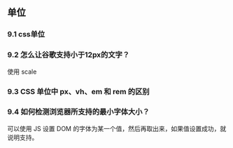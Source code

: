 ## 单位

### 9.1 css单位

### 9.2 怎么让谷歌支持小于12px的文字？

使用 scale

### 9.3  CSS 单位中 px、vh、em 和 rem 的区别

### 9.4 如何检测浏览器所支持的最小字体大小？

可以使用 JS 设置 DOM 的字体为某一个值，然后再取出来，如果值设置成功，就说明支持。